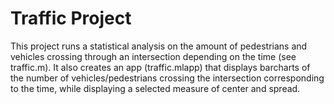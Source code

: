 # Traffic Project

This project runs a statistical analysis on the amount of pedestrians and vehicles crossing through an intersection depending on the time (see traffic.m).
It also creates an app (traffic.mlapp) that displays barcharts of the number of vehicles/pedestrians crossing the intersection corresponding to the time, while displaying a selected measure of center and spread.
